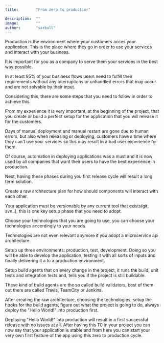 ```yaml
---
title:        "From zero to production"

description:  ""
image:        ""
author:       "sarbull"
---
```


Production is the environment where your customers acces your application. This is the place where they go in order to use your services and interact with your business.

It is important for you as a company to serve them your services in the best way possible.

In at least 95% of your business flows users need to fulfill their requirements without any interruptions or unhandled errors that may occur and are not solvable by their input.

Considering this, there are some steps that you need to follow in order to achieve this.

From my experience it is very important, at the beginning of the project, that you create or build a perfect setup for the application that you will release it for the customers.

Days of manual deployment and manual restart are gone due to human errors, but also when releasing or deploying, customers have a time where they can't use your services so this may result in a bad user experience for them.

Of course, automation in deploying applications was a must and it is now used by all companies that want their users to have the best experience in production.

Next, having these phases during you first release cycle will result a long term solution.

Create a raw architecture plan for how should components will interact with each other.

Your application must be versionable by any current tool that exists(git, svn..), this is one key setup phase that you need to adopt.

Choose your technologies that you are going to use, you can choose your technologies accordingly to your needs.

Technologies are not even relevant anymore if you adopt a microservice api architecture.

Setup up three environments: production, test, development. Doing so you will be able to develop the application, testing it with all sorts of inputs and finally delivering it a to a production environment.

Setup build agents that on every change in the project, it runs the build, unit tests and integration tests and, tells you if the project is still buildable.

These kind of build agents are the so called build validators, best of them out there are called Travis, TeamCity or Jenkins.

After creating the raw architecture, choosing the technologies, setup the hooks for the build agents, figure out what the project is going to do, always deploy the "Hello World!" into production first.

Deploying "Hello World!" into production will result in a first successful release with no issues at all. After having this T0 in your project you can now say that your application is stable and from here you can start your very own first feature of the app using this zero to production cycle.
